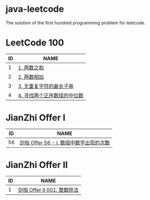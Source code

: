 # java-leetcode

The solution of the first hundred programming problem for leetcode.

# LeetCode 100

| ID  | NAME                                                        |
|-----|-------------------------------------------------------------|
| 1   | [1. 两数之和](src/com/yeahqing/easy/_001/Solution.java)         |
| 2   | [2. 两数相加](src/com/yeahqing/medium/_002/Solution.java)       |
| 3   | [3. 无重复字符的最长子串](src/com/yeahqing/medium/_003/Solution.java) |
| 4   | [4. 寻找两个正序数组的中位数](src/com/yeahqing/hard/_004/Solution.java) |

# JianZhi Offer I

| ID  | NAME                                                                                |
|-----|-------------------------------------------------------------------------------------|
| 56  | [剑指 Offer 56 - I. 数组中数字出现的次数](src/com/yeahqing/jianzhioffer/_1_056_1/Solution.java) |

# JianZhi Offer II

| ID  | NAME                                                                                |
|-----|-------------------------------------------------------------------------------------|
| 1   | [剑指 Offer II 001. 整数除法](src/com/yeahqing/jianzhioffer/_2_001/Solution.java)         |
